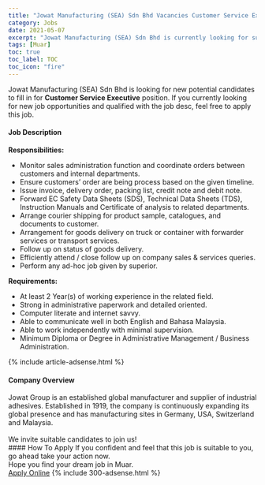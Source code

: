 ```yaml
---
title: "Jowat Manufacturing (SEA) Sdn Bhd Vacancies Customer Service Executive" 
category: Jobs 
date: 2021-05-07 
excerpt: "Jowat Manufacturing (SEA) Sdn Bhd is currently looking for suitable person to fill in the Customer Service Executive which based in Muar" 
tags: [Muar] 
toc: true 
toc_label: TOC 
toc_icon: "fire" 
--- 
```


<p>Jowat Manufacturing (SEA) Sdn Bhd is looking for new potential candidates to fill in for <b>Customer Service Executive</b> position. If you currently looking for new job opportunities and qualified with the job desc, feel free to apply this job.
</p><div><div><h4>Job Description</h4></div><div><div><span><div><p><strong>Responsibilities:</strong></p><ul><li>Monitor sales administration function and coordinate orders between customers and internal departments.</li><li>Ensure customers&#8217; order are being process based on the given timeline.</li><li>Issue invoice, delivery order, packing list, credit note and debit note.</li><li>Forward EC Safety Data Sheets (SDS), Technical Data Sheets (TDS), Instruction Manuals and Certificate of analysis to related departments.</li><li>Arrange courier shipping for product sample, catalogues, and documents to customer.</li><li>Arrangement for goods delivery on truck or container with forwarder services or transport services.</li><li>Follow up on status of goods delivery.</li><li>Efficiently attend / close follow up on company sales &amp; services queries.</li><li>Perform any ad-hoc job given by superior.</li></ul><p><strong>Requirements:</strong></p><ul><li><span>At least 2&#160;Year(s) of working experience in the related field.</span></li><li><span>Strong in administrative paperwork and detailed oriented.</span></li><li><span>Computer literate and internet savvy.</span></li><li><span>Able to communicate well in both English and Bahasa Malaysia</span>.</li><li>Able to work independently with minimal supervision.</li><li>Minimum Diploma or Degree in Administrative Management / Business Administration.</li></ul></div></span></div></div></div> 
{% include article-adsense.html %} 
<div><div><h4>Company Overview</h4></div><div><div><span><div><div>Jowat Group is an established global manufacturer and supplier of industrial adhesives. Established in 1919, the company is continuously expanding its global presence and has manufacturing sites in Germany, USA, Switzerland and Malaysia.</div>
<div><br>
We invite suitable candidates to join us!</div></div></span></div></div></div> 
#### How To Apply 
If you confident and feel that this job is suitable to you, go ahead take your action now. <br/> 
Hope you find your dream job in Muar. <br/> 
<a href="https://www.jobstreet.com.my/en/job/customer-service-executive-4559749?jobId=jobstreet-my-job-4559749&" class="btn btn--info" target="_blank" rel="nofollow noopenner">Apply Online</a> 
{% include 300-adsense.html %} 